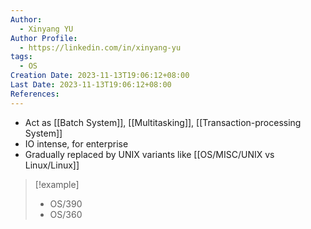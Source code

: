 ```yaml
---
Author:
  - Xinyang YU
Author Profile:
  - https://linkedin.com/in/xinyang-yu
tags:
  - OS
Creation Date: 2023-11-13T19:06:12+08:00
Last Date: 2023-11-13T19:06:12+08:00
References:
---
```

- Act as [[Batch System]], [[Multitasking]], [[Transaction-processing System]]
- IO intense, for enterprise
- Gradually replaced by UNIX variants like [[OS/MISC/UNIX vs Linux/Linux]]

> [!example]
> - OS/390
> - OS/360